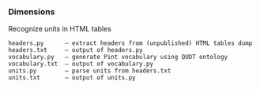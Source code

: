 ### Dimensions

Recognize units in HTML tables
```
headers.py      — extract headers from (unpublished) HTML tables dump
headers.txt     — output of headers.py
vocabulary.py   — generate Pint vocabulary using QUDT ontology
vocabulary.txt  — output of vocabulary.py
units.py        — parse units from headers.txt 
units.txt       — output of units.py
```
